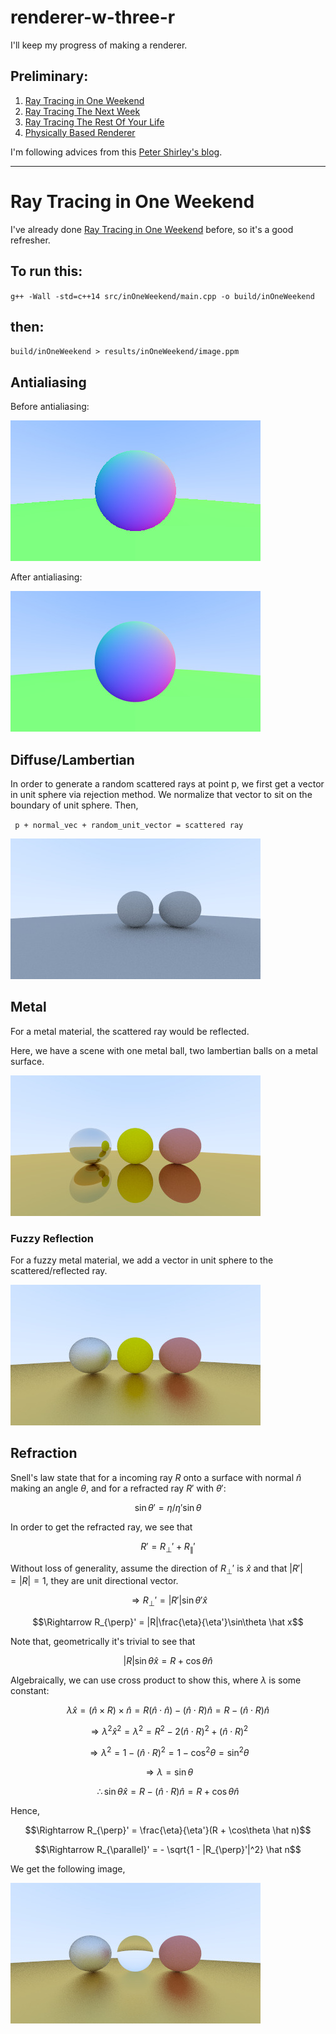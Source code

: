 # renderer-w-three-r
I'll keep my progress of making a renderer.

## Preliminary:
1) <a href="https://raytracing.github.io/books/RayTracingInOneWeekend.html">Ray Tracing in One Weekend</a>
2) <a href="https://raytracing.github.io/books/RayTracingTheNextWeek.html">Ray Tracing The Next Week</a>
3) <a href="https://raytracing.github.io/books/RayTracingTheRestOfYourLife.html">Ray Tracing The Rest Of Your Life</a>
4) <a href="https://research.quanfita.cn/files/Physically_Based_Rendering_Third_Edition.pdf">Physically Based Renderer</a>

I'm following advices from this <a href="https://in1weekend.blogspot.com/">Peter Shirley's blog</a>.

---

# Ray Tracing in One Weekend

I've already done <a href="https://raytracing.github.io/books/RayTracingInOneWeekend.html">Ray Tracing in One Weekend</a> before, so it's a good refresher.

## To run this:
`g++ -Wall -std=c++14 src/inOneWeekend/main.cpp -o build/inOneWeekend`

## then:
`build/inOneWeekend > results/inOneWeekend/image.ppm`

## Antialiasing 

Before antialiasing:

<img src="https://github.com/jhruvsphysics/renderer-w-three-r/blob/main/results/inOneWeekend/2normalwground.jpg">

After antialiasing:

<img src="https://github.com/jhruvsphysics/renderer-w-three-r/blob/main/results/inOneWeekend/3antialiasing.jpg">

## Diffuse/Lambertian

In order to generate a random scattered rays at point p, we first get a vector in unit sphere via rejection method. We normalize that vector to sit on the boundary of unit sphere. Then,

` p + normal_vec + random_unit_vector = scattered ray`

<img src="https://github.com/jhruvsphysics/renderer-w-three-r/blob/main/results/inOneWeekend/diffuse.jpg">

## Metal

For a metal material, the scattered ray would be reflected.

Here, we have a scene with one metal ball, two lambertian balls on a metal surface.

<img src="https://github.com/jhruvsphysics/renderer-w-three-r/blob/main/results/inOneWeekend/11lambertianmetal.jpg">

### Fuzzy Reflection

For a fuzzy metal material, we add a vector in unit sphere to the scattered/reflected ray.

<img src="https://github.com/jhruvsphysics/renderer-w-three-r/blob/main/results/inOneWeekend/12fuzz.jpg">

## Refraction

Snell's law state that for a incoming ray $R$ onto a surface with normal $\hat n$ making an angle $\theta$, and for a refracted ray $R'$ with $\theta'$:

$$\sin\theta' = \eta/\eta' \sin\theta$$

In order to get the refracted ray, we see that 

$$R' = R_{\perp}' + R_{\parallel}'$$

Without loss of generality, assume the direction of $R_{\perp}'$ is $\hat x$ and that $|R'| = |R| = 1$, they are unit directional vector.

$$\Rightarrow R_{\perp}' = |R'|\sin\theta' \hat x$$

$$\Rightarrow R_{\perp}' = |R|\frac{\eta}{\eta'}\sin\theta \hat x$$

Note that, geometrically it's trivial to see that 

$$|R|\sin\theta \hat x = R + \cos\theta \hat n$$

Algebraically, we can use cross product to show this, where $\lambda$ is some constant:

$$\lambda \hat x = (\hat n \times R) \times \hat n = R(\hat n \cdot \hat n) - (\hat n \cdot R)\hat n= R - (\hat n \cdot R)\hat n$$

$$\Rightarrow \lambda^2 \hat x^2 = \lambda^2 = R^2 - 2(\hat n \cdot R)^2 + (\hat n \cdot R)^2$$

$$\Rightarrow \lambda^2 = 1 - (\hat n \cdot R)^2 = 1 - \cos^2\theta = \sin^2\theta$$

$$\Rightarrow \lambda = \sin\theta$$

$$\therefore \sin\theta \hat x = R - (\hat n \cdot R)\hat n = R + \cos\theta \hat n$$

Hence,

$$\Rightarrow R_{\perp}' = \frac{\eta}{\eta'}(R + \cos\theta \hat n)$$

$$\Rightarrow R_{\parallel}' = - \sqrt{1 - |R_{\perp}'|^2} \hat n$$

We get the following image,

<img src="https://github.com/jhruvsphysics/renderer-w-three-r/blob/main/results/inOneWeekend/14dielectric_demo.jpg">

